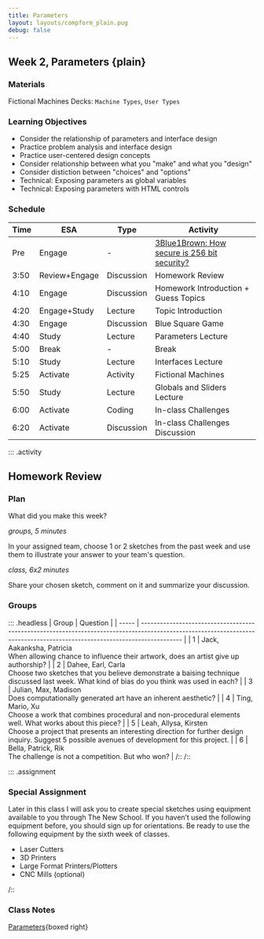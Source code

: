 ```yaml
---
title: Parameters
layout: layouts/compform_plain.pug
debug: false
---
```


## Week 2, Parameters {plain}

### Materials
Fictional Machines Decks: `Machine Types`, `User Types`


### Learning Objectives
- Consider the relationship of parameters and interface design
- Practice problem analysis and interface design
- Practice user-centered design concepts
- Consider relationship between what you "make" and what you "design"
- Consider distiction between "choices" and "options"
- Technical: Exposing parameters as global variables
- Technical: Exposing parameters with HTML controls


### Schedule
| Time | ESA           | Type       | Activity                                                                                    |
| ---- | ------------- | ---------- | ------------------------------------------------------------------------------------------- |
| Pre  | Engage        | -          | [3Blue1Brown: How secure is 256 bit security?](https://www.youtube.com/watch?v=S9JGmA5_unY) |
| 3:50 | Review+Engage | Discussion | Homework Review                                                                             |
| 4:10 | Engage        | Discussion | Homework Introduction + Guess Topics                                                        |
| 4:20 | Engage+Study  | Lecture    | Topic Introduction                                                                          |
| 4:30 | Engage        | Discussion | Blue Square Game                                                                            |
| 4:40 | Study         | Lecture    | Parameters Lecture                                                                          |
| 5:00 | Break         | -          | Break                                                                                       |
| 5:10 | Study         | Lecture    | Interfaces Lecture                                                                          |
| 5:25 | Activate      | Activity   | Fictional Machines                                                                          |
| 5:50 | Study         | Lecture    | Globals and Sliders Lecture                                                                 |
| 6:00 | Activate      | Coding     | In-class Challenges                                                                         |
| 6:20 | Activate      | Discussion | In-class Challenges Discussion                                                              |


::: .activity
## Homework Review


### Plan


What did you make this week?

*groups, 5 minutes*

In your assigned team, choose 1 or 2 sketches from the past week and use them to illustrate your answer to your team's question.

*class, 6x2 minutes*

Share your chosen sketch, comment on it and summarize your discussion.


### Groups

::: .headless
| Group | Question                                                                                                                                                                  |
| ----- | ------------------------------------------------------------------------------------------------------------------------------------------------------------------------- |
| 1     | Jack, Aakanksha, Patricia<br/>When allowing chance to influence their artwork, does an artist give up authorship?                                                         |
| 2     | Dahee, Earl, Carla<br/>Choose two sketches that you believe demonstrate a baising technique discussed last week. What kind of bias do you think was used in each?         |
| 3     | Julian, Max, Madison<br/>Does computationally generated art have an inherent aesthetic?                                                                                   |
| 4     | Ting, Mario, Xu<br/>Choose a work that combines procedural and non-procedural elements well. What works about this piece?                                                 |
| 5     | Leah, Allysa, Kirsten<br/>Choose a project that presents an interesting direction for further design inquiry. Suggest 5 possible avenues of development for this project. |
| 6     | Bella, Patrick, Rik<br/>The challenge is not a competition. But who won?                                                                                                  |
/::
/::




::: .assignment

### Special Assignment
Later in this class I will ask you to create special sketches using equipment available to you through The New School. If you haven’t used the following equipment before, you should sign up for orientations. Be ready to use the following equipment by the sixth week of classes.

- Laser Cutters
- 3D Printers
- Large Format Printers/Plotters
- CNC Mills (optional)

/::

### Class Notes
[Parameters](./index.html){boxed right}


<style> 
    .headless thead {
        display: none;
    }
</style>